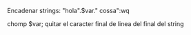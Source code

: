 Encadenar strings:
"hola".$var." cossa":wq


chomp $var;
quitar el caracter final de linea del final del string
